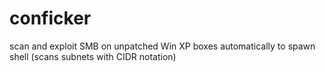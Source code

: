 conficker
=========

scan and exploit SMB on unpatched Win XP boxes automatically to spawn shell (scans subnets with CIDR notation)
